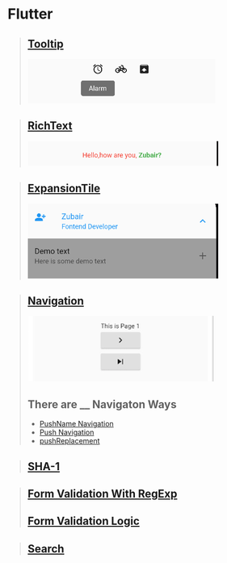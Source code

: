 # Flutter 
<!-- !Tooltip -->
> ## [Tooltip](/tooltip/README.md)
> ![](/tooltip/img/tooltip1.png)
<!-- !RichText -->
> ## [RichText](/richText/README.md)
> ![](/richText/img/richtext.png)
<!-- !RichText -->
> ## [ExpansionTile](/richText/README.md)
> ![](/expansiontile/img/expensiontile.png)

<!-- !Navigation -->
> ## [Navigation](/navigation/pushName.md)
> ![](/navigation/img/navigation.png)
> ## There are  __  Navigaton Ways
> - [PushName Navigation](/navigation/pushName.md)
> - [Push Navigation](/navigation/push.md)
> - [pushReplacement](/navigation/pushReplacement.md)
<!-- !SHA-1 -->
> ## [SHA-1](/signingReport/README.md)
<!-- !Form Validation  -->
> ##  [Form Validation With RegExp](/formvalidation/README.md)
> ##  [Form Validation Logic]()
<!--!Search -->
> ##  [Search](/search/README.md)


